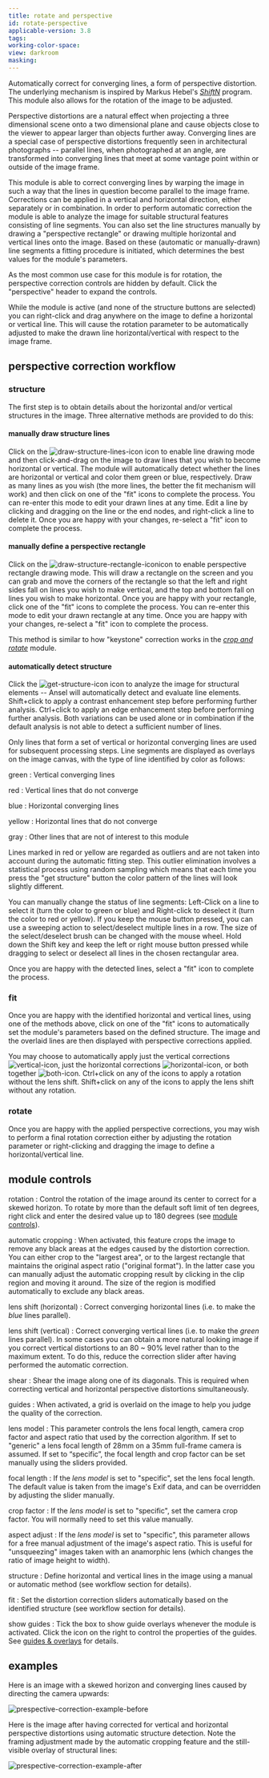 ```yaml
---
title: rotate and perspective
id: rotate-perspective
applicable-version: 3.8
tags:
working-color-space:
view: darkroom
masking:
---
```


Automatically correct for converging lines, a form of perspective distortion. The underlying mechanism is inspired by Markus Hebel's [_ShiftN_](http://www.shiftn.de/) program. This module also allows for the rotation of the image to be adjusted.

Perspective distortions are a natural effect when projecting a three dimensional scene onto a two dimensional plane and cause objects close to the viewer to appear larger than objects further away. Converging lines are a special case of perspective distortions frequently seen in architectural photographs -- parallel lines, when photographed at an angle, are transformed into converging lines that meet at some vantage point within or outside of the image frame.

This module is able to correct converging lines by warping the image in such a way that the lines in question become parallel to the image frame. Corrections can be applied in a vertical and horizontal direction, either separately or in combination. In order to perform automatic correction the module is able to analyze the image for suitable structural features consisting of line segments. You can also set the line structures manually by drawing a "perspective rectangle" or drawing multiple horizontal and vertical lines onto the image. Based on these (automatic or manually-drawn) line segments a fitting procedure is initiated, which determines the best values for the module's parameters.

As the most common use case for this module is for rotation, the perspective correction controls are hidden by default. Click the "perspective" header to expand the controls.

While the module is active (and none of the structure buttons are selected) you can right-click and drag anywhere on the image to define a horizontal or vertical line. This will cause the rotation parameter to be automatically adjusted to make the drawn line horizontal/vertical with respect to the image frame.

## perspective correction workflow

### structure

The first step is to obtain details about the horizontal and/or vertical structures in the image. Three alternative methods are provided to do this:

#### manually draw structure lines

Click on the ![draw-structure-lines-icon](./rotate-perspective/icon-draw-structure-lines.png#icon) icon to enable line drawing mode and then click-and-drag on the image to draw lines that you wish to become horizontal or vertical. The module will automatically detect whether the lines are horizontal or vertical and color them green or blue, respectively. Draw as many lines as you wish (the more lines, the better the fit mechanism will work) and then click on one of the "fit" icons to complete the process. You can re-enter this mode to edit your drawn lines at any time. Edit a line by clicking and dragging on the line or the end nodes, and right-click a line to delete it. Once you are happy with your changes, re-select a "fit" icon to complete the process.

#### manually define a perspective rectangle

Click on the ![draw-structure-rectangle-icon](./rotate-perspective/icon-draw-structure-rectangle.png#icon)icon to enable perspective rectangle drawing mode. This will draw a rectangle on the screen and you can grab and move the corners of the rectangle so that the left and right sides fall on lines you wish to make vertical, and the top and bottom fall on lines you wish to make horizontal. Once you are happy with your rectangle, click one of the "fit" icons to complete the process. You can re-enter this mode to edit your drawn rectangle at any time. Once you are happy with your changes, re-select a "fit" icon to complete the process.

This method is similar to how "keystone" correction works in the [_crop and rotate_](./crop-rotate.md) module.

#### automatically detect structure

Click the ![get-structure-icon](./rotate-perspective/icon-get-structure.png#icon) icon to analyze the image for structural elements -- Ansel will automatically detect and evaluate line elements. Shift+click to apply a contrast enhancement step before performing further analysis. Ctrl+click to apply an edge enhancement step before performing further analysis. Both variations can be used alone or in combination if the default analysis is not able to detect a sufficient number of lines.

Only lines that form a set of vertical or horizontal converging lines are used for subsequent processing steps. Line segments are displayed as overlays on the image canvas, with the type of line identified by color as follows:

green
: Vertical converging lines

red
: Vertical lines that do not converge

blue
: Horizontal converging lines

yellow
: Horizontal lines that do not converge

gray
: Other lines that are not of interest to this module

Lines marked in red or yellow are regarded as outliers and are not taken into account during the automatic fitting step. This outlier elimination involves a statistical process using random sampling which means that each time you press the "get structure" button the color pattern of the lines will look slightly different.

You can manually change the status of line segments: Left-Click on a line to select it (turn the color to green or blue) and Right-click to deselect it (turn the color to red or yellow). If you keep the mouse button pressed, you can use a sweeping action to select/deselect multiple lines in a row. The size of the select/deselect brush can be changed with the mouse wheel. Hold down the Shift key and keep the left or right mouse button pressed while dragging to select or deselect all lines in the chosen rectangular area.

Once you are happy with the detected lines, select a "fit" icon to complete the process.

### fit

Once you are happy with the identified horizontal and vertical lines, using one of the methods above, click on one of the "fit" icons to automatically set the module's parameters based on the defined structure. The image and the overlaid lines are then displayed with perspective corrections applied.

You may choose to automatically apply just the vertical corrections ![vertical-icon](./rotate-perspective/icon-vertical.png#icon), just the horizontal corrections ![horizontal-icon](./rotate-perspective/icon-horizontal.png#icon), or both together ![both-icon](./rotate-perspective/icon-both.png#icon). Ctrl+click on any of the icons to apply a rotation without the lens shift. Shift+click on any of the icons to apply the lens shift without any rotation.

### rotate

Once you are happy with the applied perspective corrections, you may wish to perform a final rotation correction either by adjusting the rotation parameter or right-clicking and dragging the image to define a horizontal/vertical line.

## module controls

rotation
: Control the rotation of the image around its center to correct for a skewed horizon. To rotate by more than the default soft limit of ten degrees, right click and enter the desired value up to 180 degrees (see [module controls](../../darkroom/processing-modules/module-controls.md)).

automatic cropping
: When activated, this feature crops the image to remove any black areas at the edges caused by the distortion correction. You can either crop to the "largest area", or to the largest rectangle that maintains the original aspect ratio ("original format"). In the latter case you can manually adjust the automatic cropping result by clicking in the clip region and moving it around. The size of the region is modified automatically to exclude any black areas.

lens shift (horizontal)
: Correct converging horizontal lines (i.e. to make the _blue_ lines parallel).

lens shift (vertical)
: Correct converging vertical lines (i.e. to make the _green_ lines parallel). In some cases you can obtain a more natural looking image if you correct vertical distortions to an 80 ~ 90% level rather than to the maximum extent. To do this, reduce the correction slider after having performed the automatic correction.

shear
: Shear the image along one of its diagonals. This is required when correcting vertical and horizontal perspective distortions simultaneously.

guides
: When activated, a grid is overlaid on the image to help you judge the quality of the correction.

lens model
: This parameter controls the lens focal length, camera crop factor and aspect ratio that used by the correction algorithm. If set to "generic" a lens focal length of 28mm on a 35mm full-frame camera is assumed. If set to “specific”, the focal length and crop factor can be set manually using the sliders provided.

focal length
: If the _lens model_ is set to "specific", set the lens focal length. The default value is taken from the image's Exif data, and can be overridden by adjusting the slider manually.

crop factor
: If the _lens model_ is set to "specific", set the camera crop factor. You will normally need to set this value manually.

aspect adjust
: If the _lens model_ is set to "specific", this parameter allows for a free manual adjustment of the image's aspect ratio.  This is useful for "unsqueezing" images taken with an anamorphic lens (which changes the ratio of image height to width).

structure
: Define horizontal and vertical lines in the image using a manual or automatic method (see workflow section for details).

fit
: Set the distortion correction sliders automatically based on the identified structure (see workflow section for details).

show guides
: Tick the box to show guide overlays whenever the module is activated. Click the icon on the right to control the properties of the guides. See [guides & overlays](../utility-modules/darkroom/guides-overlays.md) for details.

## examples

Here is an image with a skewed horizon and converging lines caused by directing the camera upwards:

![prespective-correction-example-before](./rotate-perspective/perspective-correction-example-before.png#w66)

Here is the image after having corrected for vertical and horizontal perspective distortions using automatic structure detection. Note the framing adjustment made by the automatic cropping feature and the still-visible overlay of structural lines:

![prespective-correction-example-after](./rotate-perspective/perspective-correction-example-after.png#w66)
